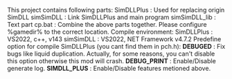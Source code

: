 This project contains following parts:
  SimDLLPlus      : Used for replacing origin SimDLL
  simSimDLL       : Link SimDLLPlus and main program
  simSimDLL_lib   : Text part
  cp.bat          : Combine the above parts together. Please configure %gamedir% to the correct location.
Compile environment:
  SimDLLPlus      : VS2022, c++, v143
  simSimDLL       : VS2022, NET Framework v4.7.2
Predefine option for compile SimDLLPlus (you cant find them in pch.h):
  __DEBUGED__     : Fix bugs like liquid duplication. Actually, for some reasons, you can't disable this option otherwise this mod will crash.
  __DEBUG_PRINT__ : Enable/Disable generate log.
  __SIMDLL_PLUS__ : Enable/Disable features metioned above.
